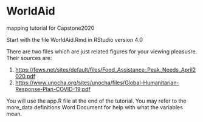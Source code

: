 # WorldAid
mapping tutorial for Capstone2020


Start with the file WorldAid.Rmd in RStudio version 4.0

There are two files which are just related figures for your viewing pleasusre. Their sources are:
1) https://fews.net/sites/default/files/Food_Assistance_Peak_Needs_April2020.pdf
2) https://www.unocha.org/sites/unocha/files/Global-Humanitarian-Response-Plan-COVID-19.pdf

You will use the app.R file at the end of the tutorial. You may refer to the more_data definitions Word Document for help with what the variables mean. 
